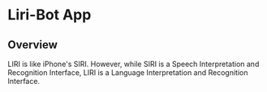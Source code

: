 # Liri-Bot App

## Overview

LIRI is like iPhone's SIRI. However, while SIRI is a Speech Interpretation and Recognition Interface, LIRI is a Language Interpretation and Recognition Interface. 


